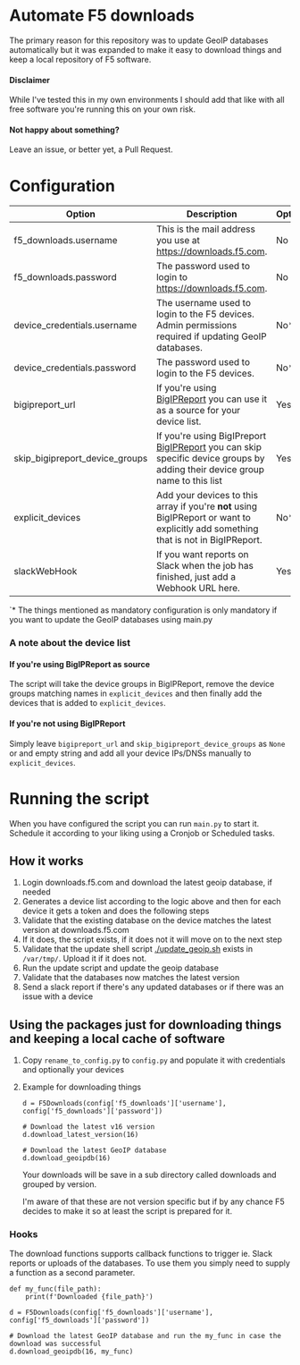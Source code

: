 # Automate F5 downloads
The primary reason for this repository was to update GeoIP databases automatically but it was expanded to make it easy
to download things and keep a local repository of F5 software.

#### Disclaimer
While I've tested this in my own environments I should add that like with all free software you're running this on your
own risk.

#### Not happy about something? 
Leave an issue, or better yet, a Pull Request.

# Configuration

| Option                         | Description                                                                                                                                                              | Optional | Sample value                                |
|--------------------------------|--------------------------------------------------------------------------------------------------------------------------------------------------------------------------|----------|---------------------------------------------|
| f5_downloads.username          | This is the mail address you use at https://downloads.f5.com.                                                                                                            | No       | `myemail@company.com`                       |
| f5_downloads.password          | The password used to login to https://downloads.f5.com.                                                                                                                  | No       | `***********` :)                            |
| device_credentials.username    | The username used to login to the F5 devices. Admin permissions required if updating GeoIP databases.                                                                    | No*     | `john`                                      |
| device_credentials.password    | The password used to login to the F5 devices.                                                                                                                            | No*     | ********** :)                               |
| bigipreport_url                | If you're using [BigIPReport](https://loadbalancing.se/bigipreport-rest/) you can use it as a source for your device list.                                               | Yes      | `https://bigipreport.company.com`           |
| skip_bigipreport_device_groups | If you're using BigIPreport [BigIPReport](https://loadbalancing.se/bigipreport-rest/) you can skip specific device groups by adding their device group name to this list | Yes      | `['LD-LB']`                                 |
| explicit_devices               | Add your devices to this array if you're **not** using BigIPReport or want to explicitly add something that is not in BigIPReport.                                       | No*     | `['my-manual-lb.company.com']`              |
| slackWebHook                   | If you want reports on Slack when the job has finished, just add a Webhook URL here.                                                                                     | Yes      | `https://hooks.slack.com/services/AABBCCDD` |

`* The things mentioned as mandatory configuration is only mandatory if you want to update the GeoIP databases using
main.py

### A note about the device list

#### If you're using BigIPReport as source
The script will take the device groups in BigIPReport, remove the device groups matching names in `explicit_devices` and
then finally add the devices that is added to `explicit_devices`.

#### If you're not using BigIPReport
Simply leave `bigipreport_url` and `skip_bigipreport_device_groups` as `None` or and empty string and add all your
device IPs/DNSs manually to `explicit_devices`.

# Running the script
When you have configured the script you can run `main.py` to start it. Schedule it according to your liking using a
Cronjob or Scheduled tasks.

## How it works
1. Login downloads.f5.com and download the latest geoip database, if needed
2. Generates a device list according to the logic above and then for each device it gets a token and does the following
   steps
3. Validate that the existing database on the device matches the latest version at downloads.f5.com
4. If it does, the script exists, if it does not it will move on to the next step
5. Validate that the update shell script [./update_geoip.sh](./update_geoip.sh) exists in `/var/tmp/`. Upload it if it does not.
6. Run the update script and update the geoip database
7. Validate that the databases now matches the latest version
8. Send a slack report if there's any updated databases or if there was an issue with a device 


## Using the packages just for downloading things and keeping a local cache of software

1. Copy `rename_to_config.py` to `config.py` and populate it with credentials and optionally your devices
2. Example for downloading things
   ```python3
   d = F5Downloads(config['f5_downloads']['username'], config['f5_downloads']['password'])
   
   # Download the latest v16 version
   d.download_latest_version(16)
   
   # Download the latest GeoIP database
   d.download_geoipdb(16)
   ``` 
   
   Your downloads will be save in a sub directory called downloads and grouped by version.
   
   I'm aware of that these are not version specific but if by any chance
   F5 decides to make it so at least the script is prepared for it.
   
### Hooks
The download functions supports callback functions to trigger ie. Slack reports or uploads of the databases.
To use them you simply need to supply a function as a second parameter.

```python3
def my_func(file_path):
    print(f'Downloaded {file_path}')

d = F5Downloads(config['f5_downloads']['username'], config['f5_downloads']['password'])

# Download the latest GeoIP database and run the my_func in case the download was successful
d.download_geoipdb(16, my_func)
```
